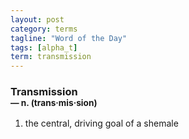 ```yaml
---
layout: post
category: terms
tagline: "Word of the Day"
tags: [alpha_t]
term: transmission
---
```


<h3>Transmission<br/> <small>&mdash; n. (trans<span>&middot;</span>mis<span>&middot;</span>sion)</small></h3>
<p><ol>
<li>the central, driving goal of a shemale</li>
</ol></p>
